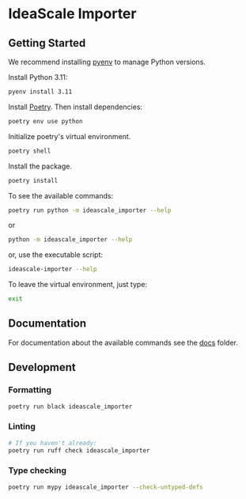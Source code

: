 IdeaScale Importer
===

## Getting Started

We recommend installing [pyenv](https://github.com/pyenv/pyenv#installation) to manage Python versions.

Install Python 3.11:

```sh
pyenv install 3.11
```

Install [Poetry](https://python-poetry.org/docs/#installation). Then install dependencies:

```sh
poetry env use python
```

Initialize poetry's virtual environment.

```sh
poetry shell
```

Install the package.

```sh
poetry install
```

To see the available commands:

```sh
poetry run python -m ideascale_importer --help
```

or

```sh
python -m ideascale_importer --help
```

or, use the executable script:

```sh
ideascale-importer --help
```

To leave the virtual environment, just type:

```sh
exit
```

## Documentation

For documentation about the available commands see the [docs](docs) folder.

## Development

### Formatting

```sh
poetry run black ideascale_importer
```

### Linting

```sh
# If you haven't already:
poetry run ruff check ideascale_importer
```

### Type checking

```sh
poetry run mypy ideascale_importer --check-untyped-defs
```
